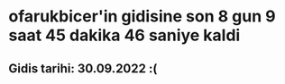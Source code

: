 # ofarukbicer'in gidisine son 8 gun 9 saat 45 dakika 46 saniye kaldi

## Gidis tarihi: 30.09.2022 :(